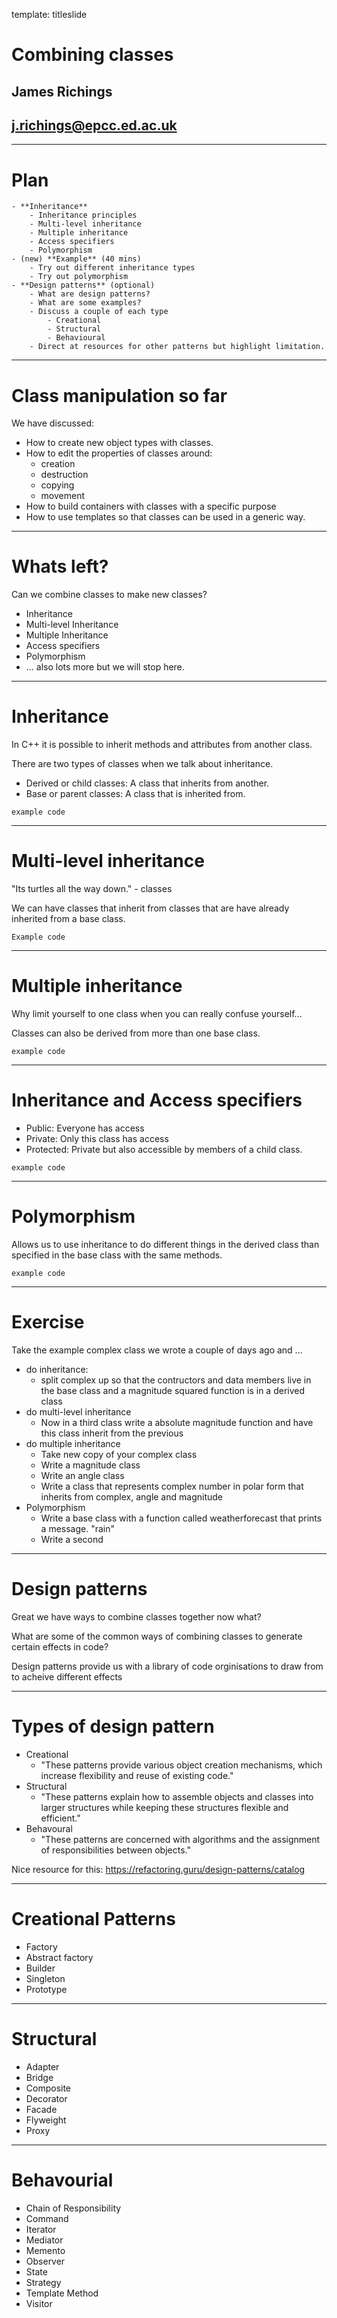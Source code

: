template: titleslide
# Combining classes
## James Richings
## j.richings@epcc.ed.ac.uk



---
# Plan

	- **Inheritance**
		- Inheritance principles
		- Multi-level inheritance
		- Multiple inheritance
		- Access specifiers
		- Polymorphism
	- (new) **Example** (40 mins)
		- Try out different inheritance types 
		- Try out polymorphism 
	- **Design patterns** (optional)
		- What are design patterns?
		- What are some examples?
		- Discuss a couple of each type
			- Creational
			- Structural
			- Behavioural
		- Direct at resources for other patterns but highlight limitation.

---
# Class manipulation so far

We have discussed:

- How to create new object types with classes.
- How to edit the properties of classes around:
  - creation
  - destruction
  - copying
  - movement
- How to build containers with classes with a specific purpose
- How to use templates so that classes can be used in a generic way.

---
# Whats left?

Can we combine classes to make new classes?

- Inheritance
- Multi-level Inheritance
- Multiple Inheritance
- Access specifiers
- Polymorphism
- ... also lots more but we will stop here.

---
# Inheritance

In C++ it is possible to inherit methods and attributes from another class.

There are two types of classes when we talk about inheritance.

- Derived or child classes: A class that inherits from another.
- Base or parent classes: A class that is inherited from.

```
example code
```

---
# Multi-level inheritance

"Its turtles all the way down." - classes

We can have classes that inherit from classes that are have already inherited from a base class.

```
Example code
```

---
# Multiple inheritance

Why limit yourself to one class when you can really confuse yourself...

Classes can also be derived from more than one base class.

```
example code
```

---
# Inheritance and Access specifiers

- Public: Everyone has access
- Private: Only this class has access 
- Protected: Private but also accessible by members of a child class.

```
example code
```

---
# Polymorphism

Allows us to use inheritance to do different things in the derived class than specified in the base class with the same methods.

```
example code
```

---
# Exercise

Take the example complex class we wrote a couple of days ago and ...


- do inheritance: 
  - split complex up so that the contructors and data members live in the base class and a magnitude squared function is in a derived class
- do multi-level inheritance
  - Now in a third class write a absolute magnitude function and have this class inherit from the previous 
- do multiple inheritance 
  - Take new copy of your complex class
  - Write a magnitude class
  - Write an angle class
  - Write a class that represents complex number in polar form that inherits from complex, angle and magnitude
- Polymorphism
  - Write a base class with a function called weatherforecast that prints a message. "rain"
  -  Write a second 





---
# Design patterns

Great we have ways to combine classes together now what?

What are some of the  common ways of combining classes to generate certain effects in code?

Design patterns provide us with a library of code orginisations to draw from to acheive different effects

---
# Types of design pattern

- Creational
  - "These patterns provide various object creation mechanisms, which increase flexibility and reuse of existing code."
- Structural
  - "These patterns explain how to assemble objects and classes into larger structures while keeping these structures flexible and efficient."
- Behavoural
  - "These patterns are concerned with algorithms and the assignment of responsibilities between objects."

Nice resource for this: https://refactoring.guru/design-patterns/catalog

---
# Creational Patterns


- Factory
- Abstract factory
- Builder
- Singleton
- Prototype

---
# Structural

- Adapter
- Bridge
- Composite
- Decorator
- Facade
- Flyweight
- Proxy

---
# Behavourial

- Chain of Responsibility
- Command
- Iterator
- Mediator
- Memento
- Observer
- State
- Strategy
- Template Method
- Visitor

